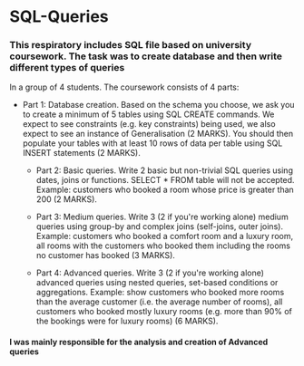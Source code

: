 # SQL-Queries
### This respiratory includes SQL file based on university coursework. The task was to create database and then write different types of queries 

In a group of 4 students. The coursework consists of 4 parts:

- Part 1: Database creation. Based on the schema you choose, we ask you to create a minimum of 5 tables using SQL CREATE commands. We expect to see constraints (e.g. key constraints) being used, we also expect to see an instance of Generalisation (2 MARKS).
You should then populate your tables with at least 10 rows of data per table using SQL INSERT statements (2 MARKS).

	- Part 2: Basic queries. Write 2 basic but non-trivial SQL queries using dates, joins or functions. SELECT * FROM table will not be accepted. Example: customers who booked a room whose price is greater than 200 (2 MARKS).

	- Part 3: Medium queries. Write 3 (2 if you're working alone) medium queries using group-by and complex joins (self-joins, outer joins). Example: customers who booked a comfort room and a luxury room, all rooms with the customers who booked them including the rooms no customer has booked (3 MARKS).

	- Part 4: Advanced queries. Write 3 (2 if you're working alone) advanced queries using nested queries, set-based conditions or aggregations. Example: show customers who booked more rooms than the average customer (i.e. the average number of rooms), all customers who booked mostly luxury rooms (e.g. more than 90% of the bookings were for luxury rooms) (6 MARKS).


#### I was mainly responsible for the analysis and creation of Advanced queries 
